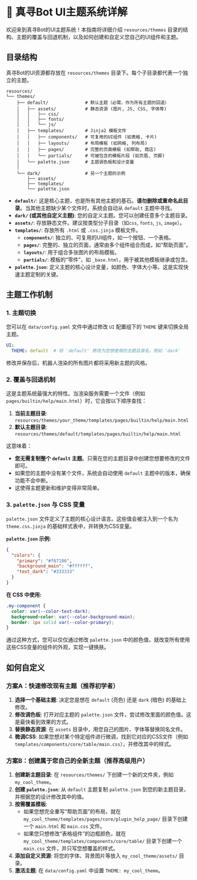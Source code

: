 # 🎨 真寻Bot UI主题系统详解

欢迎来到真寻Bot的UI主题系统！本指南将详细介绍 `resources/themes` 目录的结构、主题的覆盖与回退机制，以及如何创建和自定义您自己的UI组件和主题。

## 目录结构

真寻Bot的UI资源都存放在 `resources/themes` 目录下。每个子目录都代表一个独立的主题。

```
resources/
└── themes/
    ├── default/              # 默认主题（必需，作为所有主题的回退）
    │   ├── assets/           # 静态资源 (图片, JS, CSS, 字体等)
    │   │   ├── css/
    │   │   ├── fonts/
    │   │   └── js/
    │   ├── templates/        # Jinja2 模板文件
    │   │   ├── components/   # 可复用的UI组件 (如表格, 卡片)
    │   │   ├── layouts/      # 布局模板 (如网格, 列布局)
    │   │   ├── pages/        # 完整的页面模板 (如帮助, 商店)
    │   │   └── partials/     # 可被包含的模板片段 (如页眉, 页脚)
    │   └── palette.json      # 主题调色板和设计变量
    │
    └── dark/                 # 另一个主题的示例
        ├── assets/
        ├── templates/
        └── palette.json
```

-   **`default/`**: 这是核心主题，也是所有其他主题的基石。**请勿删除或重命名此目录**。当其他主题缺少某个文件时，系统会自动从 `default` 主题中寻找。
-   **`dark/` (或其他自定义主题)**: 您的自定义主题。您可以创建任意多个主题目录。
-   **`assets/`**: 存放静态文件。建议按类型分子目录（如`css`, `fonts`, `js`, `image`）。
-   **`templates/`**: 存放所有 `.html` 或 `.css.jinja` 模板文件。
    -   **`components/`**: 独立的、可复用的UI组件，如一个按钮、一个表格。
    -   **`pages/`**: 完整的、独立的页面，通常由多个组件组合而成，如“帮助页面”。
    -   **`layouts/`**: 用于组合多张图片的布局模板。
    -   **`partials/`**: 模板的“零件”，如 `_base.html`，用于被其他模板继承或包含。
-   **`palette.json`**: 定义主题的核心设计变量，如颜色、字体大小等。这是实现快速主题定制的关键。

## 主题工作机制

### 1. 主题切换

您可以在 `data/config.yaml` 文件中通过修改 `UI` 配置组下的 `THEME` 键来切换全局主题。

```yaml
UI:
  THEME: default  # 将 'default' 修改为您想使用的主题目录名，例如 'dark'
```

修改并保存后，机器人渲染的所有图片都将采用新主题的风格。

### 2. 覆盖与回退机制

这是主题系统最强大的特性。当渲染服务需要一个文件（例如 `pages/builtin/help/main.html`）时，它会按以下顺序查找：

1.  **当前主题目录**: `resources/themes/your_theme/templates/pages/builtin/help/main.html`
2.  **默认主题目录**: `resources/themes/default/templates/pages/builtin/help/main.html`

这意味着：

-   **您无需复制整个 `default` 主题**。只需在您的主题目录中创建您想要修改的文件即可。
-   如果您的主题中没有某个文件，系统会自动使用 `default` 主题中的版本，确保功能不会中断。
-   这使得主题更新和维护变得非常简单。

### 3. `palette.json` 与 CSS 变量

`palette.json` 文件定义了主题的核心设计语言。这些值会被注入到一个名为 `theme.css.jinja` 的基础样式表中，并转换为CSS变量。

**`palette.json` 示例:**
```json
{
  "colors": {
    "primary": "#f67186",
    "background_main": "#ffffff",
    "text_dark": "#333333"
  }
}
```

**在 CSS 中使用:**
```css
.my-component {
  color: var(--color-text-dark);
  background-color: var(--color-background-main);
  border: 1px solid var(--color-primary);
}
```

通过这种方式，您可以仅仅通过修改 `palette.json` 中的颜色值，就改变所有使用这些CSS变量的组件的外观，实现一键换肤。

## 如何自定义

### 方案A：快速修改现有主题（推荐初学者）

1.  **选择一个基础主题**: 决定您是想在 `default` (亮色) 还是 `dark` (暗色) 的基础上修改。
2.  **修改调色板**: 打开对应主题的 `palette.json` 文件，尝试修改里面的颜色值。这是最快看到效果的方式。
3.  **替换静态资源**: 在 `assets` 目录中，用您自己的图片、字体等替换同名文件。
4.  **微调CSS**: 如果您想对某个特定组件进行微调，找到它对应的CSS文件（例如 `templates/components/core/table/main.css`），并修改其中的样式。

### 方案B：创建属于您自己的全新主题（推荐高级用户）

1.  **创建新主题目录**: 在 `resources/themes/` 下创建一个新的文件夹，例如 `my_cool_theme`。
2.  **创建 `palette.json`**: 从 `default` 主题复制 `palette.json` 到您的新主题目录，并根据您的设计修改其中的值。
3.  **按需覆盖模板**:
    -   如果您想完全重写“帮助页面”的布局，就在 `my_cool_theme/templates/pages/core/plugin_help_page/` 目录下创建一个 `main.html` 和 `main.css` 文件。
    -   如果您只想修改“表格组件”的边框颜色，就在 `my_cool_theme/templates/components/core/table/` 目录下创建一个 `main.css` 文件，并只写您想覆盖的样式。
4.  **添加自定义资源**: 将您的字体、背景图片等放入 `my_cool_theme/assets/` 目录。
5.  **激活主题**: 在 `data/config.yaml` 中设置 `THEME: my_cool_theme`。